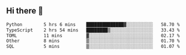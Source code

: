 ## Hi there 👋

<!--
**whirlun/whirlun** is a ✨ _special_ ✨ repository because its `README.md` (this file) appears on your GitHub profile.

Here are some ideas to get you started:

- 🔭 I’m currently working on ...
- 🌱 I’m currently learning ...
- 👯 I’m looking to collaborate on ...
- 🤔 I’m looking for help with ...
- 💬 Ask me about ...
- 📫 How to reach me: ...
- 😄 Pronouns: ...
- ⚡ Fun fact: ...
-->
<!--START_SECTION:waka-->

```txt
Python        5 hrs 6 mins    ██████████████▓░░░░░░░░░░   58.70 %
TypeScript    2 hrs 54 mins   ████████▒░░░░░░░░░░░░░░░░   33.43 %
TOML          11 mins         ▓░░░░░░░░░░░░░░░░░░░░░░░░   02.17 %
Other         8 mins          ▒░░░░░░░░░░░░░░░░░░░░░░░░   01.70 %
SQL           5 mins          ▒░░░░░░░░░░░░░░░░░░░░░░░░   01.07 %
```

<!--END_SECTION:waka-->
